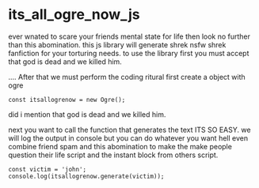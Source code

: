 # its_all_ogre_now_js


ever wnated to scare your friends mental state for life then look no further than this abomination.
this js library will generate shrek nsfw shrek fanfiction for your torturing needs.
to use the library first you must accept that god is dead and we killed him.


.... After that we must perform the coding ritural first create a object with ogre

```
const itsallogrenow = new Ogre();
```
did i mention that god is dead and we killed him.


next you want to call the function that generates the text ITS SO EASY. we will log the output in console but you can do whatever you want 
hell even combine friend spam and this abomination to make the make people question their life script and the instant block from others script.

```
const victim = 'john';
console.log(itsallogrenow.generate(victim));
```
